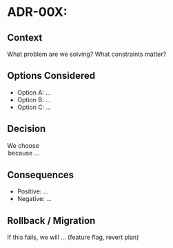 # ADR-00X: <Decision Title>

## Context
What problem are we solving? What constraints matter?

## Options Considered
- Option A: …
- Option B: …
- Option C: …

## Decision
We choose <option> because …

## Consequences
- Positive: …
- Negative: …

## Rollback / Migration
If this fails, we will … (feature flag, revert plan)
